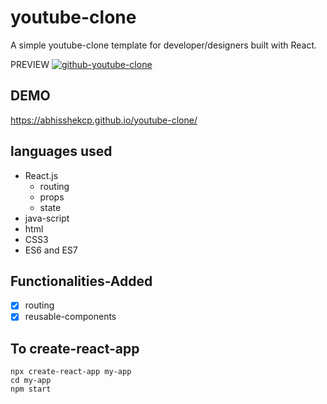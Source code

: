 # youtube-clone
A simple youtube-clone template for developer/designers built with React. 


PREVIEW
[
![github-youtube-clone](https://user-images.githubusercontent.com/46296076/95622337-e1839f00-0a90-11eb-933c-554c16ba8100.png)
](url)


## DEMO 
https://abhisshekcp.github.io/youtube-clone/


## languages used
- React.js
  - routing
  - props
  - state
- java-script
- html
- CSS3
- ES6 and ES7

## Functionalities-Added
- [x] routing
- [x] reusable-components

## To create-react-app
```
npx create-react-app my-app
cd my-app
npm start
```
